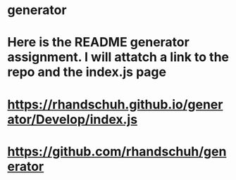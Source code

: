 # generator
# Here is the README generator assignment. I will attatch a link to the repo and the index.js page
# https://rhandschuh.github.io/generator/Develop/index.js
# https://github.com/rhandschuh/generator